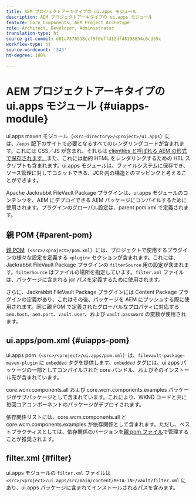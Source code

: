 ```yaml
---
title: AEM プロジェクトアーキタイプの ui.apps モジュール
description: AEM プロジェクトアーキタイプの ui.apps モジュール
feature: Core Components, AEM Project Archetype
role: Architect, Developer, Administrator
translation-type: ht
source-git-commit: d01a7576518ccf9f0effd12dfd8198854c6cd55c
workflow-type: ht
source-wordcount: '343'
ht-degree: 100%

---
```



# AEM プロジェクトアーキタイプの ui.apps モジュール {#uiapps-module}

ui.apps maven モジュール（`<src-directory>/<project>/ui.apps`）には、`/apps` 配下のサイトで必要となるすべてのレンダリングコードが含まれます。これには CSS／JS が含まれ、それらは [clientlibs と呼ばれる AEM の形式で保存されます。](uifrontend.md#clientlibs)また、これには動的 HTML をレンダリングするための HTL スクリプトも含まれます。ui.apps モジュールは、ファイルシステムに保存でき、ソース管理に対してコミットできる、JCR 内の構造とのマッピングと考えることができます。

Apache Jackrabbit FileVault Package プラグインは、ui.apps モジュールのコンテンツを、AEM にデプロイできる AEM パッケージにコンパイルするために使用されます。プラグインのグローバル設定は、parent pom.xml で定義されます。

## 親 POM {#parent-pom}

[親 POM](/help/developing/archetype/using.md#parent-pom)（`<src>/<project>/pom.xml`）には、プロジェクトで使用するプラグインの様々な設定を定義する `<plugin>` セクションが含まれます。これには、Jackrabbit FileVault Package プラグインの `filterSource` 用の設定が含まれます。`filterSource` はファイルの場所を指定しています。`filter.xml` ファイルは、パッケージに含まれる jcr パスを定義するために使用されます。

さらに、Jackrabbit FileVault Package プラグインには Content Package プラグインの定義があり、これはその後、パッケージを AEM にプッシュする際に使用されます。同じ親 POM で定義されたグローバルなプロパティに対応する `aem.host`、`aem.port`、`vault.user`、および `vault.password` の変数が使用されます。

## ui.apps/pom.xml {#uiapps-pom}

ui.apps pom（`<src>/<project>/ui.apps/pom.xml`）は、`filevault-package-maven-plugin` に `embedded` タグを提供します。`embedded` タグには、ui.apps パッケージの一部としてコンパイルされた core バンドル、およびそのインストール先が含まれています。

core.wcm.components.all および core.wcm.components.examples パッケージがサブパッケージとして含まれています。これにより、WKND コードと共に毎回コアコンポーネントのパッケージがデプロイされます。

依存関係リストには、core.wcm.components.all と core.wcm.components.examples が依存関係として含まれます。ただし、ベストプラクティスとしては、依存関係のバージョンを[親 pom ファイル](/help/developing/archetype/using.md#core-components)で管理することが推奨されます。

## filter.xml {#filter}

ui.apps モジュールの `filter.xml` ファイルは `<src>/<project>/ui.apps/src/main/content/META-INF/vault/filter.xml` にあり、ui.apps パッケージに含まれてインストールされるパスを含みます。
